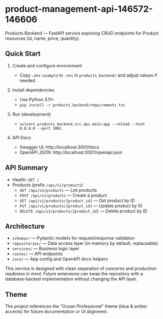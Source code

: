 # product-management-api-146572-146606

Products Backend — FastAPI service exposing CRUD endpoints for Product resources (id, name, price, quantity).

## Quick Start

1. Create and configure environment
   - Copy `.env.example` to `.env` in `products_backend/` and adjust values if needed.

2. Install dependencies
   - Use Python 3.11+
   - `pip install -r products_backend/requirements.txt`

3. Run (development)
   - `uvicorn products_backend.src.api.main:app --reload --host 0.0.0.0 --port 3001`

4. API Docs
   - Swagger UI: http://localhost:3001/docs
   - OpenAPI JSON: http://localhost:3001/openapi.json

## API Summary

- Health: `GET /`
- Products (prefix `/api/v1/products`)
  - `GET /api/v1/products` — List products
  - `POST /api/v1/products` — Create a product
  - `GET /api/v1/products/{product_id}` — Get product by ID
  - `PUT /api/v1/products/{product_id}` — Update product by ID
  - `DELETE /api/v1/products/{product_id}` — Delete product by ID

## Architecture

- `schemas/` — Pydantic models for request/response validation
- `repositories/` — Data access layer (in-memory by default; replaceable)
- `services/` — Business logic layer
- `routes/` — API endpoints
- `core/` — App config and OpenAPI docs helpers

This service is designed with clean separation of concerns and production readiness in mind. Future extensions can swap the repository with a database-backed implementation without changing the API layer.

## Theme

The project references the "Ocean Professional" theme (blue & amber accents) for future documentation or UI alignment.
